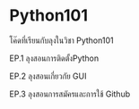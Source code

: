 # Python101
โค๊ดที่เรียนกับลุงในวิชา Python101


EP.1 ลุงสอนการติดตั้งPython

EP.2 ลุงสอนเกี่ยวกัย GUI

EP.3 ลุงสอนการสมัครและการใช้ Github


